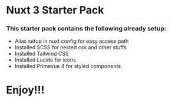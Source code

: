 <h1>Nuxt 3 Starter Pack</h1>

<h3>This starter pack contains the following already setup:</h3>
<ul>
  <li>Alias setup in nuxt config for easy access path</li>
  <li>Installed SCSS for nested css and other stuffs</li>
  <li>Installed Tailwind CSS</li>
  <li>Installed Lucide for icons</li>
  <li>Installed Primevue 4 for styled components</li>
</ul>

<h1>Enjoy!!!</h1>
